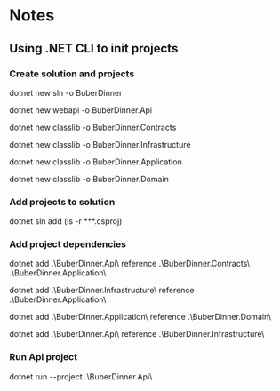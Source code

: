 # Notes

## Using .NET CLI to init projects

### Create solution and projects

dotnet new sln -o BuberDinner

dotnet new webapi -o BuberDinner.Api

dotnet new classlib -o BuberDinner.Contracts

dotnet new classlib -o BuberDinner.Infrastructure

dotnet new classlib -o BuberDinner.Application

dotnet new classlib -o BuberDinner.Domain

### Add projects to solution

dotnet sln add (ls -r \*\*\*.csproj)

### Add project dependencies

dotnet add .\BuberDinner.Api\ reference .\BuberDinner.Contracts\ .\BuberDinner.Application\

dotnet add .\BuberDinner.Infrastructure\ reference .\BuberDinner.Application\

dotnet add .\BuberDinner.Application\ reference .\BuberDinner.Domain\

dotnet add .\BuberDinner.Api\ reference .\BuberDinner.Infrastructure\

### Run Api project

dotnet run --project .\BuberDinner.Api\
